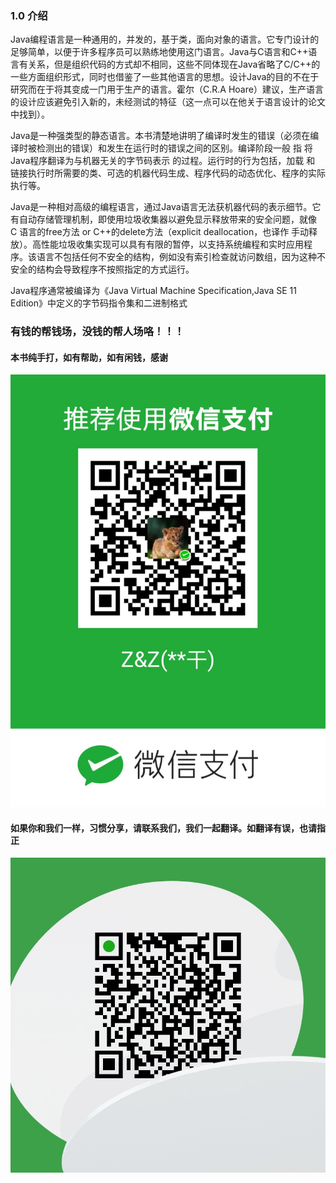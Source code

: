 ### 1.0 介绍
Java编程语言是一种通用的，并发的，基于类，面向对象的语言。它专门设计的足够简单，以便于许多程序员可以熟练地使用这门语言。Java与C语言和C++语言有关系，但是组织代码的方式却不相同，这些不同体现在Java省略了C/C++的一些方面组织形式，同时也借鉴了一些其他语言的思想。设计Java的目的不在于研究而在于将其变成一门用于生产的语言。霍尔（C.R.A Hoare）建议，生产语言的设计应该避免引入新的，未经测试的特征（这一点可以在他关于语言设计的论文中找到）。  

Java是一种强类型的静态语言。本书清楚地讲明了编译时发生的错误（必须在编译时被检测出的错误）和发生在运行时的错误之间的区别。编译阶段一般 指 将Java程序翻译为与机器无关的字节码表示 的过程。运行时的行为包括，加载 和 链接执行时所需要的类、可选的机器代码生成、程序代码的动态优化、程序的实际执行等。  

Java是一种相对高级的编程语言，通过Java语言无法获机器代码的表示细节。它有自动存储管理机制，即使用垃圾收集器以避免显示释放带来的安全问题，就像 C 语言的free方法 or C++的delete方法（explicit deallocation，也译作 手动释放）。高性能垃圾收集实现可以具有有限的暂停，以支持系统编程和实时应用程序。该语言不包括任何不安全的结构，例如没有索引检查就访问数组，因为这种不安全的结构会导致程序不按照指定的方式运行。  

Java程序通常被编译为《Java Virtual Machine Specification,Java SE 11 Edition》中定义的字节码指令集和二进制格式


### 有钱的帮钱场，没钱的帮人场咯！！！

#### 本书纯手打，如有帮助，如有闲钱，感谢
![](https://github.com/Wowgreat/TheJavaLanguageSpecificationChinese/blob/master/wx.jpg)

#### 如果你和我们一样，习惯分享，请联系我们，我们一起翻译。如翻译有误，也请指正
![](https://github.com/Wowgreat/TheJavaLanguageSpecificationChinese/blob/master/wx2.jpg)

